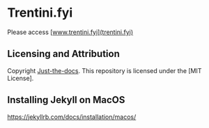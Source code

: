 # Trentini.fyi
Please access [www.trentini.fyi](trentini.fyi)

## Licensing and Attribution

Copyright [Just-the-docs](https://just-the-docs.github.io/just-the-docs/). This repository is licensed under the [MIT License]. 

## Installing Jekyll on MacOS
https://jekyllrb.com/docs/installation/macos/